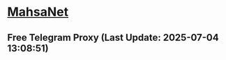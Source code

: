 
# [MahsaNet](https://t.me/mahsa_net)
## Free Telegram Proxy (Last Update: 2025-07-04 13:08:51)

    